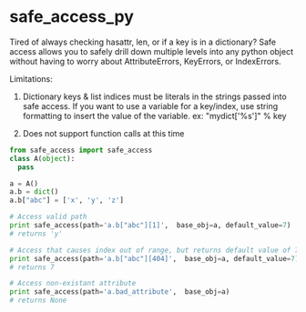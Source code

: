 safe_access_py
==============

Tired of always checking hasattr, len, or if a key is in a dictionary? Safe access allows
you to safely drill down multiple levels into any python object without having to worry about
AttributeErrors, KeyErrors, or IndexErrors.

Limitations:

1) Dictionary keys & list indices must be literals in the strings passed into safe access.
   If you want to use a variable for a key/index, use string formatting to insert the
   value of the variable. ex: "mydict['%s']" % key

2) Does not support function calls at this time


```python
from safe_access import safe_access
class A(object):
  pass

a = A()
a.b = dict()
a.b["abc"] = ['x', 'y', 'z']

# Access valid path
print safe_access(path='a.b["abc"][1]',  base_obj=a, default_value=7)
# returns 'y'

# Access that causes index out of range, but returns default value of 7
print safe_access(path='a.b["abc"][404]',  base_obj=a, default_value=7)
# returns 7

# Access non-existant attribute
print safe_access(path='a.bad_attribute',  base_obj=a)
# returns None
```
